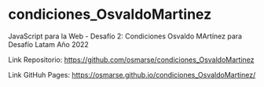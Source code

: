 # condiciones_OsvaldoMartinez
JavaScript para la Web - Desafío 2: Condiciones
Osvaldo MArtínez para Desafío Latam
Año 2022

Link Repositorio:
https://github.com/osmarse/condiciones_OsvaldoMartinez

Link GitHuh Pages:
https://osmarse.github.io/condiciones_OsvaldoMartinez/